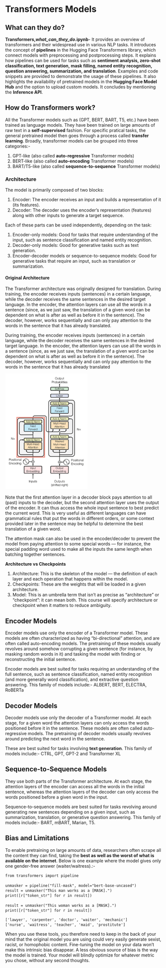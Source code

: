 # Transformers Models
## What can they do? 
**Transformers,_what_can_they_do_.ipynb**- It provides an overview of transformers and their widespread use in various NLP tasks. It introduces the concept of **pipelines** in the Hugging Face Transformers library, which connect models with preprocessing and postprocessing steps. It explains how pipelines can be used for tasks such as **sentiment analysis, zero-shot classification, text generation, mask filling, named entity recognition, question answering, summarization, and translation**. Examples and code snippets are provided to demonstrate the usage of these pipelines. It also highlights the availability of pretrained models in the **Hugging Face Model Hub** and the option to upload custom models. It concludes by mentioning the **Inference API**.


## How do Transformers work?
All the Transformer models such as (GPT, BERT, BART, T5, etc.) have been trained as language models. They have been trained on large amounts of raw text in a **self-supervised** fashion. For specific pratical tasks, the general pretrained model then goes through a process called **transfer learning**. Broadly, transformer models can be grouped into three categories:-
1. GPT-like (also called **auto-regressive** Transformer models)
2. BERT-like (also called **auto-encoding** Transformer models)
3. BART/T5-like (also called **sequence-to-sequence** Transformer models)

### Architecture
The model is primarily composed of two blocks:
1. Encoder: The encoder receives an input and builds a representation of it (its features).   
2. Decoder: The decoder uses the encoder’s representation (features) along with other inputs to generate a target sequence.  

Each of these parts can be used independently, depending on the task:
1. Encoder-only models: Good for tasks that require understanding of the input, such as sentence classification and named entity recognition.
2. Decoder-only models: Good for generative tasks such as text generation.
3. Encoder-decoder models or sequence-to-sequence models: Good for generative tasks that require an input, such as translation or summarization.

#### Original Architecture
The Transformer architecture was originally designed for translation. During training, the encoder receives inputs (sentences) in a certain language, while the decoder receives the same sentences in the desired target language. In the encoder, the attention layers can use all the words in a sentence (since, as we just saw, the translation of a given word can be dependent on what is after as well as before it in the sentence). The decoder, however, works sequentially and can only pay attention to the words in the sentence that it has already translated.

During training, the encoder receives inputs (sentences) in a certain language, while the decoder receives the same sentences in the desired target language. In the encoder, the attention layers can use all the words in a sentence (since, as we just saw, the translation of a given word can be dependent on what is after as well as before it in the sentence). The decoder, however, works sequentially and can only pay attention to the words in the sentence that it has already translated

<img src="img.png" width="264" height="372" />

Note that the first attention layer in a decoder block pays attention to all (past) inputs to the decoder, but the second attention layer uses the output of the encoder. It can thus access the whole input sentence to best predict the current word. This is very useful as different languages can have grammatical rules that put the words in different orders, or some context provided later in the sentence may be helpful to determine the best translation of a given word.

The attention mask can also be used in the encoder/decoder to prevent the model from paying attention to some special words — for instance, the special padding word used to make all the inputs the same length when batching together sentences.

**Architecture vs Checkpoints**
1. Architecture: This is the skeleton of the model — the definition of each layer and each operation that happens within the model.
2. Checkpoints: These are the weights that will be loaded in a given architecture.
3. Model: This is an umbrella term that isn’t as precise as “architecture” or “checkpoint”: it can mean both. This course will specify architecture or checkpoint when it matters to reduce ambiguity.

## Encoder Models
Encoder models use only the encoder of a Transformer model. These models are often characterized as having “bi-directional” attention, and are often called auto-encoding models. The pretraining of these models usually revolves around somehow corrupting a given sentence (for instance, by masking random words in it) and tasking the model with finding or reconstructing the initial sentence.

Encoder models are best suited for tasks requiring an understanding of the full sentence, such as sentence classification, named entity recognition (and more generally word classification), and extractive question answering. This family of models include:- ALBERT, BERT, ELECTRA, RoBERTa


## Decoder Models
Decoder models use only the decoder of a Transformer model. At each stage, for a given word the attention layers can only access the words positioned before it in the sentence. These models are often called auto-regressive models. The pretraining of decoder models usually revolves around predicting the next word in the sentence.

These are best suited for tasks involving **text generation**. This family of models include:- CTRL, GPT, GPT-2 and Transformer XL 


## Sequence-to-Sequence Models
They use both parts of the Transformer architecture. At each stage, the attention layers of the encoder can access all the words in the initial sentence, whereas the attention layers of the decoder can only access the words positioned before a given word in the input.

Sequence-to-sequence models are best suited for tasks revolving around generating new sentences depending on a given input, such as summarization, translation, or generative question answering. This family of models include:- BART, mBART, Marian, T5.

## Bias and Limitations
 To enable pretraining on large amounts of data, researchers often scrape all the content they can find, taking the **best as well as the worst of what is available on the internet**. Below is one example where the model gives only one gender-free answer (waiter/waitress).:-
```
from transformers import pipeline

unmasker = pipeline("fill-mask", model="bert-base-uncased")
result = unmasker("This man works as a [MASK].")
print([r["token_str"] for r in result])

result = unmasker("This woman works as a [MASK].")
print([r["token_str"] for r in result])
```
```
['lawyer', 'carpenter', 'doctor', 'waiter', 'mechanic']
['nurse', 'waitress', 'teacher', 'maid', 'prostitute']
```
When you use these tools, you therefore need to keep in the back of your mind that the original model you are using could very easily generate sexist, racist, or homophobic content. Fine-tuning the model on your data won’t make this intrinsic bias disappear. A less obvious source of bias is the way the model is trained. Your model will blindly optimize for whatever metric you chose, without any second thoughts.